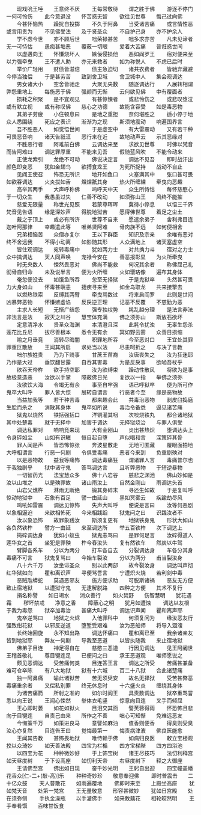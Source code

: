 <!-- { "loadSidebar": true } -->
　　现戏吮王唾　　王意终不厌
　　王每常敬待　　谓之胜于佛
　　游逐不停门　　一何可怜伤
　　此今意退没　　怀苦惑无智
　　欲往见世尊　　悔己过向佛
　　今甚怀恼热　　躁扰自投掷
　　不久于阿鼻　　当受诸苦痛
　　或言情性恶　　或言用贵为
　　不见佛受法　　及于贤圣众
　　不自护己身　　亦不护余人
　　学不虑今世　　亦不顾后世
　　咄荣禄甚苦　　咄多求亦苦
　　凡未见谛者　　无一可恃怙
　　愚痴甚垢恶　　覆蔽一切眼
　　爱着大苦痛　　普诳惑世间
　　以虚遘向王　　怀慊烧坏人
　　嫉佞侵损他　　恶如阎罗王
　　宿对便来至　　以力强牵曳
　　王不遣人助　　亦无来救者
　　如为称悦人　　不虑已后时
　　举价广轻用　　财债皆滋倍
　　债主急迫切　　诸共衣费者
　　皆驰弃藏避　　今停当独偿
　　于是甚劳苦　　致到舍卫城
　　舍卫城中人　　集会观调达
　　男女诸大小　　空舍皆驰走
　　大聚无央数　　随逐调达行
　　人展转相谓　　弊怨重地上
　　每施恶于佛　　强颜而无惭
　　云何欲见佛　　中有覆面者
　　损耗之积聚　　是不宜观见
　　有甚惊悚者　　或悲怜伤之
　　或悲叹堕泣　　或有默立视
　　或有称叹佛　　慈心之功德
　　故能含容受　　如是毒恶物
　　其弟子劳疲　　小住顿息曰
　　是地之重担　　奈何堪胜之
　　适小停于地　　众人悉围绕
　　死应之表识　　渐渐为之现
　　斯须地震动　　响遍国界言
　　吾不胜恶人　　如觉悟世间
　　于是虚空中　　有大雷震动
　　又有若干种　　可畏恶音响
　　诸天告祇洹　　恶行来在近
　　故地动声云　　示其恶缘对
　　不胜恶行者　　阿难前白佛
　　云调达来至　　求欲见世尊
　　时佛以梵音　　而告阿难曰
　　调达罪厚重　　不能来见吾
　　假随蓝风吹　　不能令动来
　　正使龙索引　　龙绝不可动
　　佛说决定言　　调达不见吾
　　即时战汗出　　颜色即变恶
　　犹如金翅鸟　　欲搏食龙王
　　为死所捉持　　战动不自止
　　见阎王使召　　怖恐无所识
　　地开如鱼口　　火塞满其中
　　张口甚可畏　　如欲吞调达
　　火炎拔如舌　　煜煜舐其身
　　热火所缠綶　　牵曳向恶趣
　　高举其两手　　大声呼称佛
　　呜呼天中天　　众生所恃怙
　　每怀慈愍心　　于一切众生
　　我愚虽过失　　仁善不改动
　　如须弥山王　　风终不能摧
　　慈爱无限量　　称世光见照
　　若蒙尊晖晖　　冀待小停息
　　以悟三千界　　梵音见告语
　　缘是深妙声　　得脱地狱苦
　　愿得佛世尊　　着足之尘土
　　戴之于顶上　　或必有所济
　　世尊不自来　　愿遣余弟子
　　舍利弗目连　　迦叶阿那律
　　幸趣遣此等　　唯弟贤阿难
　　骨肉族不远　　如何便相舍
　　兄弟相恼苦　　众僧亦复尔
　　王以下群臣　　知识及宗亲
　　余唯有恶对　　终不舍远我
　　不得小动离　　如影随其形
　　人众满地上　　诸天塞虚空
　　皆住观调达　　宛转毒痛中
　　犹如两力士　　对共捔力斗
　　宿对之力士　　众中擒调达
　　天人同声唤　　宠禄今安在
　　善恶报彰显　　为火所牵曳
　　时无央数人　　悚然畏恶对
　　佛尚不能救　　何况其余者
　　称佛屈己礼　　彻骨自归命
　　未及说半言　　便为火所缠
　　火如璎珞像　　遍布其身体
　　奄忽便没去　　如饿鱼所吞
　　忽至无择狱　　于是鬼狱卒
　　头然甚可畏　　力大身如山
　　怀毒甚瞋恚　　捷疾寻来至
　　如金鸟取龙　　共来接擎去
　　以燃热铁索　　反缚其两臂
　　牵曳骂数过　　将来启阎罗
　　此则是世间　　凶暴弊恶物
　　怀慊嫉虚谄　　反戾逆正理
　　记恶不反覆　　不慈勤为恶
　　主求人长短　　无惭广结怨
　　强专独权势　　耗乱越分理
　　是法言非法　　非法言是法
　　寂灭之川谷　　慧宝体充满
　　佛之须弥山　　斯放石欲坏
　　定意清净水　　贤圣众海渊
　　本清澄且深　　此耗令扰浊
　　无辜生怨杀　　莲花比丘尼
　　拔尽善根本　　悉令无有余
　　冥如野云雾　　众善日损缩
　　喻之月垂竟　　消转尽晦闇
　　积罪地所吞　　今至恶对口
　　王宜处其罪　　罪重叵散放
　　王闻其所启　　求处当以法
　　尽恚呵折之　　与决了言教
　　咄尔族姓贵　　乃为下贱事
　　甘蔗王苗裔　　汝唐丧失之
　　汝为狂迷耶　　乃作是大过
　　垂饮翻甘露　　自吞其害毒
　　为是反戾事　　欲啮吾杖乎
　　欲吞天帝杵　　欲手持空耶
　　汝为欲缚束　　躁动性散风
　　将欲为是事　　故极意造恶
　　汝欲以手掌　　障蔽佛日光
　　复欲以一指　　举佛之须弥
　　汝欲饮大海　　令竭无有余
　　事至自牢强　　语已呼狱卒
　　便为所可作　　鬼卒大叫呼
　　罪人皆大惊　　展转自谓言
　　行恶者今至　　缘是恶物故
　　当益加我等　　若干种苦毒
　　都来趣会此　　共毒治恶物
　　剥皮臼捣磨　　生脍而杀之
　　消散其身体　　鬼卒如所说
　　毒治令备悉　　逼见诸苦痛
　　狱鬼以烧然　　铁括强括口
　　洋铜灌其咽　　次啖烧铁丸
　　都合诸地狱　　其中处楚毒
　　就于无择中　　加害于调达
　　无择狱烧治　　与罪人俱受
　　调达私罪对　　响响竞来现
　　大有金刚山　　炎出甚热炽
　　堕调达头上　　令身碎如尘
　　山如有识瞋　　恒自起自堕
　　声似唱和言　　深策碎其骨
　　罪人闻是声　　皆恐怖惊张
　　奔波星散走　　无地可匿藏
　　覆眼面拍地　　大呼相谓言
　　行恶一何剧　　令俱受毒痛
　　恶者今来到　　负重剧殃对
　　以是恶物故　　益我等痛怖
　　调达毒痛狂　　谓诸罪人言
　　毒痛普尔也　　于我独剧乎
　　狱中诸守鬼　　答骂调达言
　　且听弊恶物　　于短逆暴物
　　一切智药光　　法宝慧众多
　　佛十八岩谷　　慈悲之渊池
　　佛山妙如是　　汝以山堆之
　　以是殃罪故　　诸山雨汝上
　　自然金刚山　　雨调达头首
　　山岩父燋杵　　淋雨无断绝
　　锻其身碎末　　寻还生如故
　　于是复叫呼　　惊动地狱中
　　石象有百足　　譬一由延山
　　黑如冥雾云　　疾踰劫尽风
　　鸣吼如雷震　　调达见惊怖
　　失声大叫呼　　便说是言曰
　　汝等何恶剧　　以象相逼迫
　　来欲相怖死　　今来相践蹈
　　狱鬼问之曰　　识践汝者不
　　汝以象恐怖　　故罪象践汝
　　斯须复更有　　地狱铁身鬼
　　形状大如山　　各负然铁杵
　　譬方一由延　　来至调达所
　　举五百铁杵　　次下调达上
　　捣碎调达身　　犹如小蚁虫
　　狱鬼恚骂曰　　是罪何足言
　　汝碎得道人　　莲华女之首
　　坐犯是罪殃　　杵今舂汝头
　　复有然铁车　　然炭以牛驾
　　臂脚各系车　　分以为两分
　　打车各自去　　分裂调达身
　　车各分其身　　毒痛不可言
　　狱鬼复骂曰　　今始车裂汝
　　分以为两分　　甫当裂汝身
　　八十六千万　　汝坐诽圣众
　　别以此两部　　故今裂汝身
　　调达叫声彻　　红华狱如向
　　瞿和离识声　　寻便骂詈言
　　宁遭炽火烧　　若利剑中毒
　　恶贼虺蟒蛇　　莫遇恶邪友
　　施方便求助　　可脱斯诸祸
　　恶友无方便　　致止宿地狱
　　以遭狱守鬼　　无逮解脱路
　　四种之方便　　其术不复行
　　捐名称譬　　如日竭水　　消众善行
　　如火焚野　　伤智慧明　　犹花遇霜
　　秽坏禁戒　　净意之香
　　障蔽心之明　　犹月如遭蚀
　　调达以友根　　于我为毒怨
　　狱卒加毒治　　甚痛大叫呼
　　调达识声闻　　瞿和离声耶
　　鬼卒逆骂曰　　地狱之火烬
　　入他罪科中　　何须复问为
　　缘汝恶友行　　强致绀花狱
　　以邪反逆道　　堕堑受艰难
　　汝为恶船师　　将导入洄澓
　　长终始回旋　　永不知出路
　　调达怀痛曰　　瞿和离已至
　　我余诸亲友　　皆到地狱耶
　　弊友一何剧　　导我至恶道
　　以皆执随我　　来止宿地狱
　　佛弟子目连　　神足得自在
　　慈愍三恶道　　行因见调达
　　见王阿阇世　　王稽首敬礼
　　尊目犍连足　　已便问之曰
　　承王恶道观　　唯师愿说之
　　颇见恶调达　　受苦痛何类
　　目连答王言　　调达之所受
　　苦痛甚兼备　　难可仓卒陈
　　有八大地狱　　狱有十六城
　　百二十八狱　　合此诸楚痛
　　独一阿鼻痛　　喻此诸狱苦
　　苦无须臾安　　故名无择狱
　　受苦甚弊恶　　毒痛重余者
　　又偿私别罪　　终无休息时
　　十六盛火炎　　缠绕其身体
　　为诸苦痛箭　　所射之准的
　　如尔时阎王　　具责数调达
　　狱卒重骂詈　　悉以向王说
　　王闻心悚然　　举体衣毛竖
　　惊意向目连　　叉手而倾屈
　　王心即时萎　　如花如狱火
　　目泪交其面　　譬芙蓉得雨
　　怀恐怖且悲　　向于目犍连
　　自责己由来　　所作之不善
　　咄心可知惭　　免难远恶友
　　今悔策千万　　如策进良马
　　意譬如麻油　　值香则便香
　　得臭则受臭　　汝心亦复然
　　目连告王曰　　觉悔最第一
　　悔责病津液　　佛良医能愈
　　王闻其告教　　甚怖畏地狱
　　唯恃赖于佛　　如病归良医
　　敕立宝楼观　　挍以众琦妙
　　如天善法殿　　四宝为栏楯
　　四方宝梯陛　　四方四浴池
　　以四宝为花　　种种微妙好
　　于上饰宝树　　诸王尽技巧
　　法忉利释宫　　如天昼度树
　　于下设高座　　如忉利天帝
　　右昼度树下　　释之大御座
　　王请佛至宫　　佛出如日现
　　奋千妙光明　　王躬自出迎
　　四宝幢盖幡　　花香众[仁-二+(敲-高)]乐
　　种种奇妙珍　　敬意奉迎佛
　　即时普震击　　二十亿众鼓
　　天人普散花　　如雨遍覆地
　　佛即时来至　　上殿坐高座
　　犹如梵天音　　处第一梵宫
　　王无量敬意　　形容甚微妙
　　犹如日宫殿　　处在须弥侧
　　手执金澡瓶　　以手灌佛手
　　如来敷藕花　　相轮皎然明
　　王手奉肴馔　　百味甘饭食
